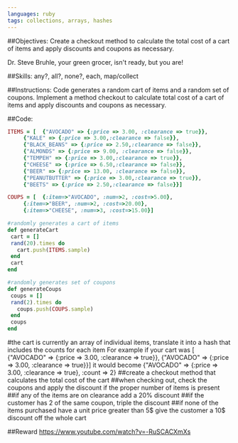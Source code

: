 ```yaml
---
languages: ruby
tags: collections, arrays, hashes
---
```


##Objectives: 
Create a checkout method to calculate the total cost of a cart of items and apply discounts and coupons as necessary.

Dr. Steve Bruhle, your green grocer, isn't ready, but you are!

##Skills: 
any?, all?, none?, each, map/collect

##Instructions:
Code generates a random cart of items and a random set of coupons. Implement a method checkout to calculate total cost of a cart of items and apply discounts and coupons as necessary.

##Code:

```ruby
ITEMS = [  {"AVOCADO" => {:price => 3.00, :clearance => true}},
     {"KALE" => {:price => 3.00,:clearance => false}},
     {"BLACK_BEANS" => {:price => 2.50,:clearance => false}},
     {"ALMONDS" => {:price => 9.00, :clearance => false}},
     {"TEMPEH" => {:price => 3.00,:clearance => true}},
     {"CHEESE" => {:price => 6.50,:clearance => false}},
     {"BEER" => {:price => 13.00, :clearance => false}},
     {"PEANUTBUTTER" => {:price => 3.00,:clearance => true}},
     {"BEETS" => {:price => 2.50,:clearance => false}}]

COUPS = [  {:item=>"AVOCADO", :num=>2, :cost=>5.00},
     {:item=>"BEER", :num=>2, :cost=>20.00},
     {:item=>"CHEESE", :num=>3, :cost=>15.00}]

#randomly generates a cart of items
def generateCart
 cart = []
 rand(20).times do
   cart.push(ITEMS.sample)
 end
 cart
end

#randomly generates set of coupons
def generateCoups
 coups = []
 rand(2).times do
   coups.push(COUPS.sample)
 end
 coups
end

```

#the cart is currently an array of individual items, translate it into a hash that includes the counts for each item
  For example if your cart was [  {"AVOCADO" => {:price => 3.00, :clearance => true}}, {"AVOCADO" => {:price => 3.00, :clearance => true}}]
  it would become {"AVOCADO" => {:price => 3.00, :clearance => true}, :count => 2}
##create a checkout method that calculates the total cost of the cart
##when checking out, check the coupons and apply the discount if the proper number of items is present
##if any of the items are on clearance add a 20% discount
##if the customer has 2 of the same coupon, triple the discount
##if none of the items purchased have a unit price greater than 5$ give the customer a 10$ discount off the whole cart


##Reward
https://www.youtube.com/watch?v=-RuSCACXmXs
